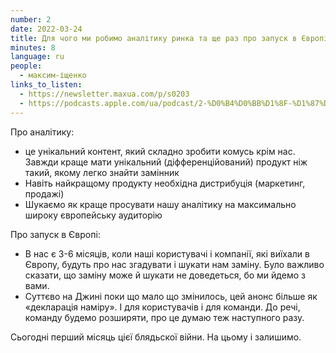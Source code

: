 ```yaml
---
number: 2
date: 2022-03-24
title: Для чого ми робимо аналітику ринка та ще раз про запуск в Європі
minutes: 8
language: ru
people:
  - максим-іщенко
links_to_listen:
  - https://newsletter.maxua.com/p/s0203
  - https://podcasts.apple.com/ua/podcast/2-%D0%B4%D0%BB%D1%8F-%D1%87%D0%BE%D0%B3%D0%BE-%D0%BC%D0%B8-%D1%80%D0%BE%D0%B1%D0%B8%D0%BC%D0%BE-%D0%B0%D0%BD%D0%B0%D0%BB%D1%96%D1%82%D0%B8%D0%BA%D1%83-%D1%80%D0%B8%D0%BD%D0%BA%D0%B0-%D1%82%D0%B0-%D1%89%D0%B5-%D1%80%D0%B0%D0%B7-%D0%BF%D1%80%D0%BE/id1616301447?i=1000555293266
---
```


Про аналітику:

- це унікальний контент, який складно зробити комусь крім нас. Завжди краще мати
унікальний (діфференційований) продукт ніж такий, якому легко знайти замінник
- Навіть найкращому продукту необхідна дистрибуція (маркетинг, продажі)
- Шукаємо як краще просувати нашу аналітику на максимально широку європейську
аудиторію

Про запуск в Європі:

- В нас є 3-6 місяців, коли наші користувачі і компанії, які виїхали в Європу,
будуть про нас згадувати і шукати нам заміну. Було важливо сказати, що заміну
може й шукати не доведеться, бо ми йдемо з вами.
- Суттєво на Джині поки що мало що змінилось, цей анонс більше як «декларація
наміру». І для користувачів і для команди. До речі, команду будемо розширяти,
про це думаю теж наступного разу.

Сьогодні перший місяць цієї блядьскої війни. На цьому і залишимо.
